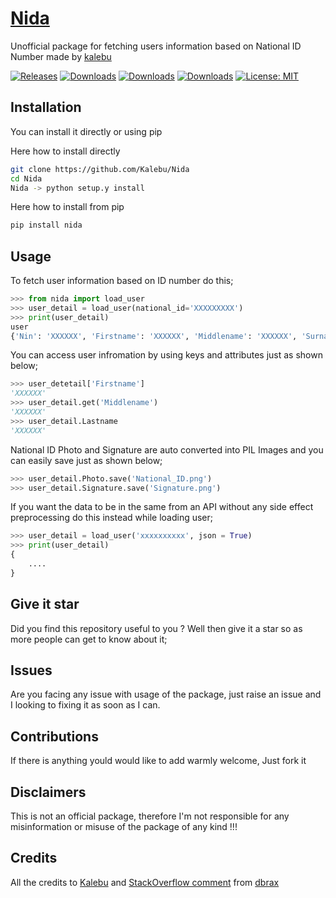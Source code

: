 # [Nida](#)

Unofficial package for fetching users information based on National ID Number made by [kalebu](https://github.com/Kalebu/)

[![Releases](https://badgen.net/github/releases/kalebu/nida)](https://github.com/Kalebu/nida)
[![Downloads](https://pepy.tech/badge/nida)](https://pepy.tech/project/nida)
[![Downloads](https://pepy.tech/badge/nida/month)](https://pepy.tech/project/nida)
[![Downloads](https://pepy.tech/badge/nida/week)](https://pepy.tech/project/nida)
[![License: MIT](https://img.shields.io/badge/License-MIT-yellow.svg)](https://opensource.org/licenses/MIT)

## Installation

You can install it directly or using pip

Here how to install directly

```bash
git clone https://github.com/Kalebu/Nida
cd Nida
Nida -> python setup.y install
```

Here how to install from pip

```bash
pip install nida
```

## Usage

To fetch user information based on ID number do this;

```python
>>> from nida import load_user
>>> user_detail = load_user(national_id='XXXXXXXXX')
>>> print(user_detail)
user
{'Nin': 'XXXXXX', 'Firstname': 'XXXXXX', 'Middlename': 'XXXXXX', 'Surname': 'XXXXXX', 'Othernames': 'XXXXXX', 'Sex': 'XXXXXX', 'Dateofbirth': 'XXXXXX', 'Residentregion': 'XXXXXX', 'Residentdistrict': 'XXXXXX', 'Residentward': 'XXXXXX', 'Residentvillage': 'XXXXXX', 'Residentstreet': 'XXXXXX', 'Residentpostcode': 'XXXXXX', 'Permanentregion': 'XXXXXX', 'Permanentdistrict': 'XXXXXX', 'Permanentward': 'XXXXXX', 'Permanentvillage': 'XXXXXX', 'Permanentstreet': 'XXXXXX', 'Birthcountry': 'XXXXXX', 'Birthregion': 'XXXXXX', 'Birthdistrict': 'XXXXXX', 'Birthward': 'XXXXXX', 'Nationality': 'XXXXXX', 'Phonenumber': 'XXXXXX', 'Maritalstatus': 'XXXXXX', 'Occupation': 'XXXXXX', 'Primaryschooleducation': 'XXXXXX', 'Primaryschooldistrict': 'XXXXXX', 'Primaryschoolyear': 'XXXXXX', 'Photo': 'XXXXXX', 'Signature': 'XXXXXX', 'Nationalidnumber': 'XXXXXX', 'Lastname': 'XXXXXX'}
```

You can access user infromation by using keys and attributes just as shown below;

```python
>>> user_detetail['Firstname']
'XXXXXX'
>>> user_detail.get('Middlename')
'XXXXXX'
>>> user_detail.Lastname
'XXXXXX'
```

National ID Photo and Signature are auto converted into PIL Images and you can easily save just as shown below;

```python
>>> user_detail.Photo.save('National_ID.png')
>>> user_detail.Signature.save('Signature.png')
```

If you want the data to be in the same from an API without any side effect preprocessing do this instead while loading user;

```python
>>> user_detail = load_user('xxxxxxxxxx', json = True)
>>> print(user_detail)
{
    ....
}
```

## Give it star

Did you find this repository useful to you ? Well then give it a star so as more people can get to know about it; 

## Issues

Are you facing any issue with usage of the package, just raise an issue and I looking to fixing it as soon as I can.

## Contributions

If there is anything yould would like to add warmly welcome, Just fork it 

## Disclaimers

This is not an official package, therefore I'm not responsible for any misinformation or misuse of the package of any kind !!!

## Credits

All the credits to [Kalebu](https://github.com/Kalebu/) and [StackOverflow comment](https://stackoverflow.com/questions/53369396/how-to-integrate-national-identification-authority-nida-api-for-tanzania) from [dbrax](https://stackoverflow.com/users/6131960/emanuel-paul-mnzava)
